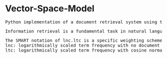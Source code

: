 # Vector-Space-Model
<pre>
Python implementation of a document retrieval system using tf-idf weights with the SMART notation of lnc.ltc for ranking and fetching the most relevant documents based on a given query. The system is built in Python and designed to be used in Google Colab.
</pre>
<pre>
Information retrieval is a fundamental task in natural language processing and text analysis. The goal is to retrieve the most relevant documents from a large collection based on a user's query. One popular approach for document retrieval is using tf-idf (term frequency-inverse document frequency) weighting, which calculates the importance of a term in a document relative to its occurrence in the entire document collection.
</pre>
<pre>
The SMART notation of lnc.ltc is a specific weighting scheme that can be used with tf-idf to rank and retrieve documents. The notation stands for:
lnc: logarithmically scaled term frequency with no document frequency weighting
ltc: logarithmically scaled term frequency with cosine normalization
</pre>
